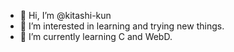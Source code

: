 - 👋 Hi, I’m @kitashi-kun
- 👀 I’m interested in learning and trying new things.
- 🌱 I’m currently learning C and WebD.

<!---
kitashi-kun/kitashi-kun is a ✨ special ✨ repository because its `README.md` (this file) appears on your GitHub profile.
You can click the Preview link to take a look at your changes.
--->
